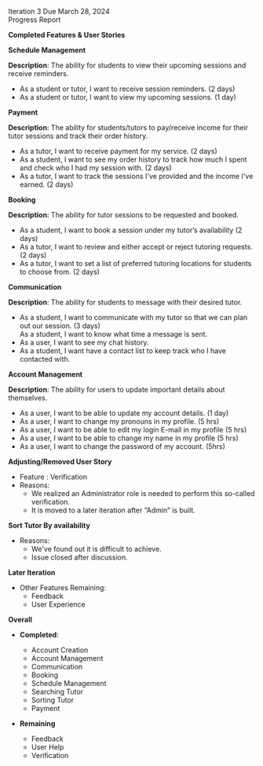 Iteration 3  Due March 28, 2024<br>
Progress Report<br>

**Completed Features & User Stories**<br>

**Schedule Management**<br>

**Description**: The ability for students to view their upcoming sessions and receive reminders.<br>

* As a student or tutor, I want to receive session reminders. (2 days)<br>
* As a student or tutor, I want to view my upcoming sessions. (1 day)<br>

**Payment**<br>

**Description**: The ability for students/tutors to pay/receive income for their tutor sessions and track their order history.<br>

- As a tutor, I want to receive payment for my service. (2 days)<br>
- As a student, I want to see my order history to track how much I spent and check who I had my session with. (2 days)<br>
- As a tutor, I want to track the sessions I've provided and the income I've earned. (2 days)<br>

**Booking**  <br>

**Description**: The ability for tutor sessions to be requested and booked.

- As a student, I want to book a session under my tutor’s availability (2 days)<br>
- As a tutor, I want to review and either accept or reject tutoring requests. (2 days)<br>
- As a tutor, I want to set a list of preferred tutoring locations for students to choose from. (2 days)<br>

**Communication**      

**Description**: The ability for students to message with their desired tutor.

- As a student, I want to communicate with my tutor so that we can plan out our session. (3 days)<br>
As a student, I want to know what time a message is sent.<br>
- As a user, I want to see my chat history.<br>
- As a student, I want have a contact list to keep track who I have contacted with.<br>

**Account Management**

**Description**: The ability for users to update important details about themselves.
- As a user, I want to be able to update my account details. (1 day)<br>
- As a user, I want to change my pronouns in my profile. (5 hrs)<br>
- As a user, I want to be able to edit my login E-mail in my profile (5 hrs)<br>
- As a user, I want to be able to change my name in my profile (5 hrs)<br>
- As a user, I want to change the password of my account. (5hrs)<br>


**Adjusting/Removed User Story**<br>
- Feature : Verification<br>
- Reasons:
    - We realized an Administrator role is needed to perform this so-called verification.<br>
    - It is moved to a later iteration after “Admin” is built.<br>

**Sort Tutor By availability**<br>
- Reasons:<br>
    - We've found out it is difficult to achieve.<br>
    - Issue closed after discussion.<br>

**Later Iteration**<br>
- Other Features Remaining:<br>
    - Feedback
    - User Experience<br>

**Overall**<br>
- **Completed**:<br>
    - Account Creation<br>
    - Account Management<br>
    - Communication    
    - Booking     <br>
    - Schedule Management <br>
    - Searching Tutor    <br>
    - Sorting Tutor<br>
    - Payment   <br>

- **Remaining**<br>
    - Feedback<br>
    - User Help<br>
    - Verification



